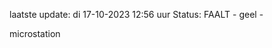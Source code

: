 laatste update: 
di 17-10-2023 12:56   uur 
Status: FAALT - geel - 
<div class="service Y">microstation</div>